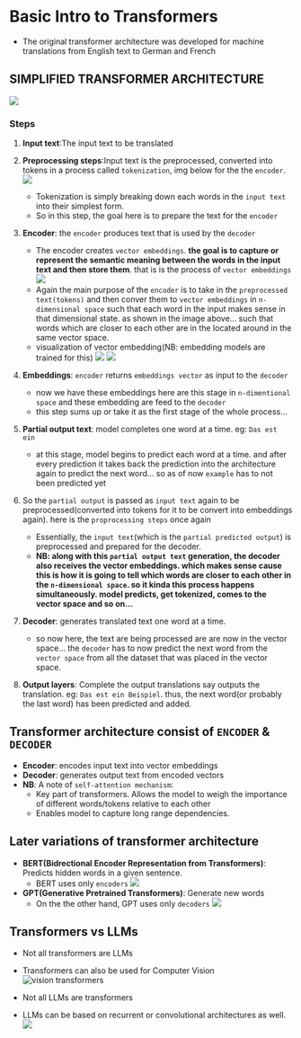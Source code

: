 # Basic Intro to Transformers

- The original transformer architecture was developed for machine translations from English text to German and French

## SIMPLIFIED TRANSFORMER ARCHITECTURE

![](images/transformer_archi.png)

### Steps

1. **Input text**:The input text to be translated

2. **Preprocessing steps**:Input text is the preprocessed, converted into tokens in a process called `tokenization`, img below for the the `encoder`.
   ![](images/tokenization.png)

   - Tokenization is simply breaking down each words in the `input text` into their simplest form.
   - So in this step, the goal here is to prepare the text for the `encoder`

3. **Encoder**: the `encoder` produces text that is used by the `decoder`

   - The encoder creates `vector embeddings`. **the goal is to capture or represent the semantic meaning between the words in the input text and then store them**. that is is the process of `vector embeddings`
     ![](images/vector_embedding.png)
   - Again the main purpose of the `encoder` is to take in the `preprocessed text(tokens)` and then conver them to `vector embeddings` in `n-dimensional space` such that each word in the input makes sense in that dimensional state. as shown in the image above... such that words which are closer to each other are in the located around in the same vector space.
   - visualization of vector embedding(NB: embedding models are trained for this)
     ![](images/embeddings.png)
     ![](images/embeddings2.png)

4. **Embeddings**: `encoder` returns `embeddings vector` as input to the `decoder`

   - now we have these embeddings here are this stage in `n-dimentional space` and these embedding are feed to the `decoder`
   - this step sums up or take it as the first stage of the whole process...

5. **Partial output text**: model completes one word at a time. eg: `Das est ein`

   - at this stage, model begins to predict each word at a time. and after every prediction it takes back the prediction into the architecture again to predict the next word... so as of now `example` has to not been predicted yet

6. So the `partial output` is passed as `input text` again to be preprocessed(converted into tokens for it to be convert into embeddings again). here is the `proprocessing steps` once again

   - Essentially, the `input text`(which is the `partial predicted output`) is preprocessed and prepared for the decoder.
   - **NB: along with this `partial output text` generation, the decoder also receives the vector embeddings. which makes sense cause this is how it is going to tell which words are closer to each other in the `n-dimensional space`. so it kinda this process happens simultaneously. model predicts, get tokenized, comes to the vector space and so on...**

7. **Decoder**: generates translated text one word at a time.

   - so now here, the text are being processed are are now in the vector space... the `decoder` has to now predict the next word from the `vector space` from all the dataset that was placed in the vector space.

8. **Output layers**: Complete the output translations say outputs the translation. eg: `Das est ein Beispiel`. thus, the next word(or probably the last word) has been predicted and added.

## Transformer architecture consist of `ENCODER` & `DECODER`

- **Encoder**: encodes input text into vector embeddings
- **Decoder**: generates output text from encoded vectors
- **NB**: A note of `self-attention mechanism`:
  - Key part of transformers. Allows the model to weigh the importance of different words/tokens relative to each other
  - Enables model to capture long range dependencies.

## Later variations of transformer architecture

- **BERT(Bidrectional Encoder Representation from Transformers)**: Predicts hidden words in a given sentence.
  - BERT uses only `encoders`
    ![](images/bert.png)
- **GPT(Generative Pretrained Transformers)**: Generate new words
  - On the the other hand, GPT uses only `decoders`
    ![](images/gpt.png)

## Transformers vs LLMs

- Not all transformers are LLMs
- Transformers can also be used for Computer Vision
  ![vision transformers](images/vision_transformers.png)

- Not all LLMs are transformers
- LLMs can be based on recurrent or convolutional architectures as well.
  ![](images/trans_recurrent.png)
